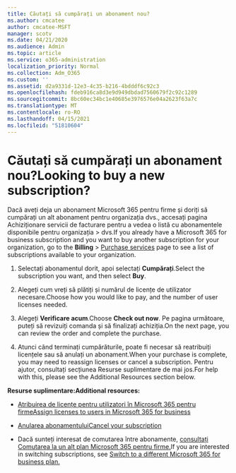 ```yaml
---
title: Căutați să cumpărați un abonament nou?
ms.author: cmcatee
author: cmcatee-MSFT
manager: scotv
ms.date: 04/21/2020
ms.audience: Admin
ms.topic: article
ms.service: o365-administration
localization_priority: Normal
ms.collection: Adm_O365
ms.custom: ''
ms.assetid: d2a9331d-12e3-4c35-b216-4bdddf6c92c3
ms.openlocfilehash: fdeb916ca8d3e9d949dbdad7560679f2c92c1289
ms.sourcegitcommit: 8bc60ec34bc1e40685e3976576e04a2623f63a7c
ms.translationtype: MT
ms.contentlocale: ro-RO
ms.lasthandoff: 04/15/2021
ms.locfileid: "51810604"
---
```

# <a name="looking-to-buy-a-new-subscription"></a><span data-ttu-id="1843e-102">Căutați să cumpărați un abonament nou?</span><span class="sxs-lookup"><span data-stu-id="1843e-102">Looking to buy a new subscription?</span></span>

<span data-ttu-id="1843e-103">Dacă aveți deja un abonament Microsoft 365 pentru firme și doriți să  cumpărați un alt abonament pentru organizația dvs., accesați pagina Achiziționare servicii de facturare pentru a vedea o listă cu abonamentele disponibile pentru organizația \> [](https://go.microsoft.com/fwlink/p/?linkid=868433) dvs.</span><span class="sxs-lookup"><span data-stu-id="1843e-103">If you already have a Microsoft 365 for business subscription and you want to buy another subscription for your organization, go to the **Billing** \> [Purchase services](https://go.microsoft.com/fwlink/p/?linkid=868433) page to see a list of subscriptions available to your organization.</span></span>
 
1. <span data-ttu-id="1843e-104">Selectați abonamentul dorit, apoi selectați **Cumpărați**.</span><span class="sxs-lookup"><span data-stu-id="1843e-104">Select the subscription you want, and then select **Buy**.</span></span>

2. <span data-ttu-id="1843e-105">Alegeți cum vreți să plătiți și numărul de licențe de utilizator necesare.</span><span class="sxs-lookup"><span data-stu-id="1843e-105">Choose how you would like to pay, and the number of user licenses needed.</span></span>

3. <span data-ttu-id="1843e-106">Alegeți **Verificare acum**.</span><span class="sxs-lookup"><span data-stu-id="1843e-106">Choose **Check out now**.</span></span> <span data-ttu-id="1843e-107">Pe pagina următoare, puteți să revizuiți comanda și să finalizați achiziția.</span><span class="sxs-lookup"><span data-stu-id="1843e-107">On the next page, you can review the order and complete the purchase.</span></span>

4. <span data-ttu-id="1843e-108">Atunci când terminați cumpărăturile, poate fi necesar să reatribuiți licențele sau să anulați un abonament.</span><span class="sxs-lookup"><span data-stu-id="1843e-108">When your purchase is complete, you may need to reassign licenses or cancel a subscription.</span></span> <span data-ttu-id="1843e-109">Pentru ajutor, consultați secțiunea Resurse suplimentare de mai jos.</span><span class="sxs-lookup"><span data-stu-id="1843e-109">For help with this, please see the Additional Resources section below.</span></span>

 <span data-ttu-id="1843e-110">**Resurse suplimentare:**</span><span class="sxs-lookup"><span data-stu-id="1843e-110">**Additional resources:**</span></span>
  
- [<span data-ttu-id="1843e-111">Atribuirea de licențe pentru utilizatori în Microsoft 365 pentru firme</span><span class="sxs-lookup"><span data-stu-id="1843e-111">Assign licenses to users in Microsoft 365 for business</span></span>](https://docs.microsoft.com/microsoft-365/admin/add-users/add-users)
    
- [<span data-ttu-id="1843e-112">Anularea abonamentului</span><span class="sxs-lookup"><span data-stu-id="1843e-112">Cancel your subscription</span></span>](https://docs.microsoft.com/microsoft-365/commerce/subscriptions/cancel-your-subscription)
    
- <span data-ttu-id="1843e-113">Dacă sunteți interesat de comutarea între abonamente, [consultați Comutarea la un alt plan Microsoft 365 pentru firme.](https://docs.microsoft.com/microsoft-365/commerce/subscriptions/switch-to-a-different-plan)</span><span class="sxs-lookup"><span data-stu-id="1843e-113">If you are interested in switching subscriptions, see [Switch to a different Microsoft 365 for business plan.](https://docs.microsoft.com/microsoft-365/commerce/subscriptions/switch-to-a-different-plan)</span></span>